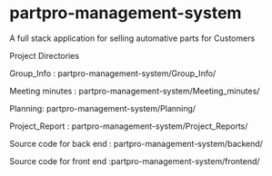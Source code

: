 # partpro-management-system
A full stack application for selling automative parts for Customers

Project Directories

Group_Info : partpro-management-system/Group_Info/

Meeting minutes : partpro-management-system/Meeting_minutes/

Planning: partpro-management-system/Planning/

Project_Report : partpro-management-system/Project_Reports/

Source code for back end : partpro-management-system/backend/

Source code for front end :partpro-management-system/frontend/
